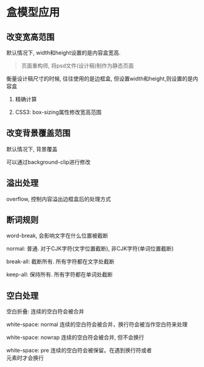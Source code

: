# 盒模型应用

## 改变宽高范围

默认情况下, width和height设置的是内容盒宽高.

> 页面重构师, 将psd文件(设计稿)制作为静态页面

衡量设计稿尺寸的时候, 往往使用的是边框盒, 但设置width和height,则设置的是内容盒

1. 精确计算

2. CSS3: box-sizing属性修改宽高范围

## 改变背景覆盖范围

默认情况下, 背景覆盖

可以通过background-clip进行修改

## 溢出处理

overflow, 控制内容溢出边框盒后的处理方式

## 断词规则

word-break, 会影响文字在什么位置被截断

normal: 普通. 对于CJK字符(文字位置截断), 非CJK字符(单词位置截断)

break-all: 截断所有. 所有字符都在文字处截断

keep-all: 保持所有. 所有字符都在单词处截断

## 空白处理

空白折叠: 连续的空白符会被合并

white-space: normal 连续的空白符会被合并，换行符会被当作空白符来处理

white-space: nowrap 连续的空白符会被合并, 但不会换行

white-space: pre 连续的空白符会被保留。在遇到换行符或者<br>元素时才会换行